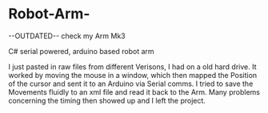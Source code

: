 # Robot-Arm-

--OUTDATED-- check my Arm Mk3

C# serial powered, arduino based robot arm


I just pasted in raw files from different Verisons, I had on a old hard drive.
It worked by moving the mouse in a window, which then mapped the Position of the cursor and sent it to an Arduino via Serial comms.
I tried to save the Movements fluidly to an xml file and read it back to the Arm.
Many problems concerning the timing then showed up and I left the project.
